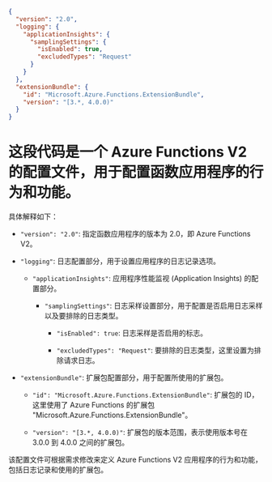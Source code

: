 ```json
{
  "version": "2.0",
  "logging": {
    "applicationInsights": {
      "samplingSettings": {
        "isEnabled": true,
        "excludedTypes": "Request"
      }
    }
  },
  "extensionBundle": {
    "id": "Microsoft.Azure.Functions.ExtensionBundle",
    "version": "[3.*, 4.0.0)"
  }
}
```

# 这段代码是一个 Azure Functions V2 的配置文件，用于配置函数应用程序的行为和功能。

具体解释如下：

- `"version": "2.0"`: 指定函数应用程序的版本为 2.0，即 Azure Functions V2。

- `"logging"`: 日志配置部分，用于设置应用程序的日志记录选项。

  - `"applicationInsights"`: 应用程序性能监视 (Application Insights) 的配置部分。

    - `"samplingSettings"`: 日志采样设置部分，用于配置是否启用日志采样以及要排除的日志类型。

      - `"isEnabled": true`: 日志采样是否启用的标志。

      - `"excludedTypes": "Request"`: 要排除的日志类型，这里设置为排除请求日志。

- `"extensionBundle"`: 扩展包配置部分，用于配置所使用的扩展包。

  - `"id": "Microsoft.Azure.Functions.ExtensionBundle"`: 扩展包的 ID，这里使用了 Azure Functions 的扩展包 "Microsoft.Azure.Functions.ExtensionBundle"。

  - `"version": "[3.*, 4.0.0)"`: 扩展包的版本范围，表示使用版本号在 3.0.0 到 4.0.0 之间的扩展包。

该配置文件可根据需求修改来定义 Azure Functions V2 应用程序的行为和功能，包括日志记录和使用的扩展包。
